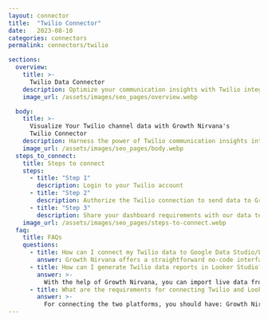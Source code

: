 ```yaml
---
layout: connector
title:  "Twilio Connector"
date:   2023-08-10
categories: connectors
permalink: connectors/twilio

sections:
  overview:
    title: >-
      Twilio Data Connector
    description: Optimize your communication insights with Twilio integration. Seamlessly merge communication data from Twilio with Looker Studio's analytical capabilities, unlocking insights that drive messaging strategies, communication analysis, and operational excellence.
    image_url: /assets/images/seo_pages/overview.webp

  body:
    title: >-
      Visualize Your Twilio channel data with Growth Nirvana's
      Twilio Connector
    description: Harness the power of Twilio communication insights integrated into Looker Studio for strategic messaging decisions.
    image_url: /assets/images/seo_pages/body.webp
  steps_to_connect:
    title: Steps to connect
    steps:
      - title: "Step 1"
        description: Login to your Twilio account
      - title: "Step 2"
        description: Authorize the Twilio connection to send data to Growth Nirvana
      - title: "Step 3"
        description: Share your dashboard requirements with our data team. We will build the report for you.
    image_url: /assets/images/seo_pages/steps-to-connect.webp
  faq:
    title: FAQs
    questions:
      - title: How can I connect my Twilio data to Google Data Studio/Looker Studio?
        answer: Growth Nirvana offers a straightforward no-code interface to connect to Twilio data sources.
      - title: How can I generate Twilio data reports in Looker Studio?
        answer: >-
          With the help of Growth Nirvana, you can import live data from Twilio into Looker Studio. These data can be viewed in charts, tables, and dashboards to generate branded reports that can be shared instantly.
      - title: What are the requirements for connecting Twilio and Looker Studio?
        answer: >-
          For connecting the two platforms, you should have: Growth Nirvana Account and Twilio Ads Account
---
```

